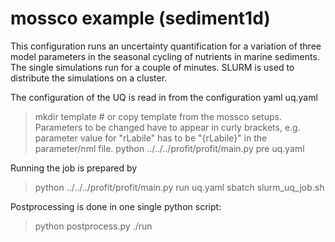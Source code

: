 # mossco example (sediment1d)

This configuration runs an uncertainty quantification for a variation of three model parameters in the seasonal cycling of nutrients in marine sediments. The single simulations run for a couple of minutes. SLURM is used to distribute the simulations on a cluster.

The configuration of the UQ is read in from the configuration yaml uq.yaml

> mkdir template # or copy template from the mossco setups. Parameters to be changed have to appear in curly brackets, e.g. parameter value for "rLabile" has to be "{rLabile}" in the parameter/nml file.
> python ../../../profit/profit/main.py pre uq.yaml

Running the job is prepared by

> python ../../../profit/profit/main.py run uq.yaml
> sbatch slurm_uq_job.sh

Postprocessing is done in one single python script:

> python postprocess.py ./run


